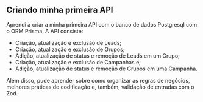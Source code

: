 ## Criando minha primeira API

Aprendi a criar a minha primeira API com o banco de dados Postgresql com o ORM Prisma.
A API consiste:
- Criação, atualização e exclusão de Leads;
- Criação, atualização e exclusão de Grupos;
- Adição, atualização de status e remoção de Leads em um Grupo;
- Criação, atualização e exclusão de Campanhas e;
- Adição, atualização de status e remoção de Grupos em uma Campanha.

Além disso, pude aprender sobre como organizar as regras de negócios, melhores práticas de codificação e, também, validação de entradas com o Zod.
